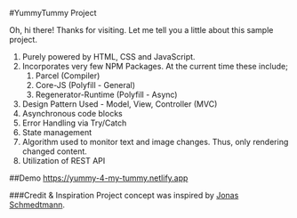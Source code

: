 #YummyTummy Project

Oh, hi there! Thanks for visiting. Let me tell you a little about this sample project.
1. Purely powered by HTML, CSS and JavaScript.
2. Incorporates very few NPM Packages. At the current time these include;
   1. Parcel (Compiler)
   2. Core-JS (Polyfill - General)
   3. Regenerator-Runtime (Polyfill - Async)
3. Design Pattern Used - Model, View, Controller (MVC)
4. Asynchronous code blocks
5. Error Handling via Try/Catch
6. State management
7. Algorithm used to monitor text and image changes. Thus, only rendering changed content.
8. Utilization of REST API

##Demo
https://yummy-4-my-tummy.netlify.app

###Credit & Inspiration
Project concept was inspired by [Jonas Schmedtmann](https://twitter.com/jonasschmedtman).

